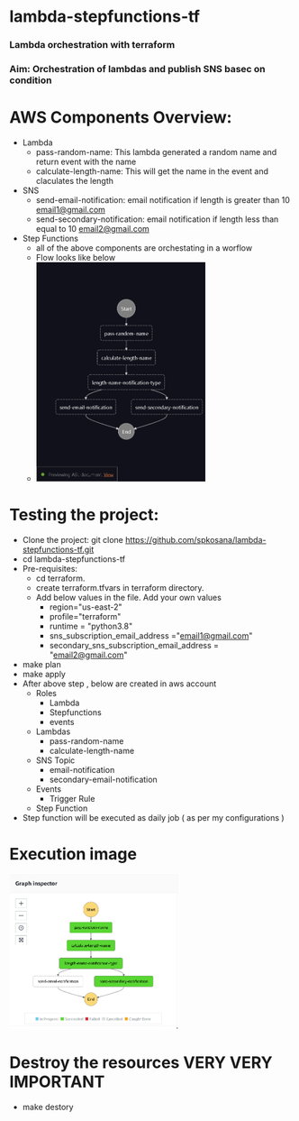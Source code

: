 # lambda-stepfunctions-tf
### Lambda orchestration with terraform

### Aim: Orchestration of lambdas and publish SNS basec on condition

# AWS Components Overview:
* Lambda
  * pass-random-name: This lambda generated a random name and return event with the name
  * calculate-length-name: This will get the name in the event and claculates the length
* SNS
  * send-email-notification: email notification if length is greater than 10 email1@gmail.com
  * send-secondary-notification: email notification if length less than equal to 10 email2@gmail.com
* Step Functions
  * all of the above components are orchestating in a worflow 
  * Flow looks like below
  * <img src="images/rendered-graph-asl.png" width="300">

# Testing the project:
* Clone the project: git clone https://github.com/spkosana/lambda-stepfunctions-tf.git
* cd lambda-stepfunctions-tf
* Pre-requisites:
  * cd terraform. 
  * create terraform.tfvars in terraform directory. 
  * Add below values in the file. Add your own values
    * region="us-east-2"
    * profile="terraform"
    * runtime = "python3.8"
    * sns_subscription_email_address ="email1@gmail.com"
    * secondary_sns_subscription_email_address = "email2@gmail.com"
* make plan
* make apply
* After above step , below are created in aws account
  * Roles
    * Lambda
    * Stepfunctions
    * events
  * Lambdas
    * pass-random-name
    * calculate-length-name
  * SNS Topic
    * email-notification
    * secondary-email-notification
  * Events
    * Trigger Rule
  * Step Function
* Step function will be executed as daily job ( as per my configurations )

# Execution image

<img src="images/lambda-sf-execution.png" width="300">

# Destroy the resources VERY VERY IMPORTANT
* make destory
